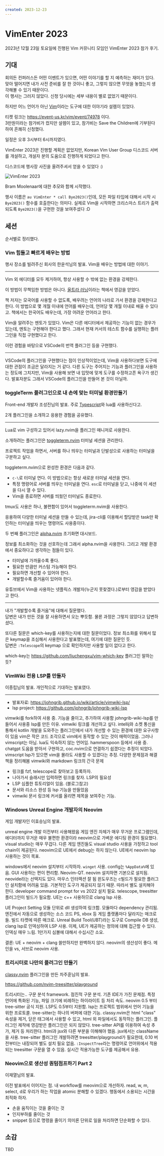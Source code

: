 ```yaml
---
created: 2023-12-23
---
```

# VimEnter 2023

2023년 12월 23일 토요일에 진행된 Vim 커뮤니티 모임인 VimEnter 2023 참가 후기.

## 기대

회의든 컨퍼러스든 어떤 이벤트가 있으면, 어떤 이야기를 할 지 예측하는 재미가 있다.
맞아 떨어지면 내가 사전 준비를 잘 한 것이니 좋고, 그렇지 않으면 무엇을 놓쳤는지 생각해볼 수 있기 때문이다.\
이 행사는 그러지 않았다. 신청 당시에는 세부 내용이 별로 없었기 때문이다.

하지만 어느 언어가 아닌 [Vim](./vim.md)이라는 도구에 대한 이야기라 설렘이 있었다.

티켓 링크는 https://event-us.kr/vim/event/74978 이다.\
3만원이라는 참가비가 컸지만 설렘이 있고, 참가비는 Save the Children에 기부된다 하여 흔쾌히 신청했다.

일정은 오후 3시부터 6시까지였다.

VimEnter 2023은 진행할 계획은 없었지만, Korean Vim User Group 디스코드 서버를 개설하고,
개설자 분의 도움으로 진행하게 되었다고 한다.

디스코드에 행사장 사진을 올려주셔서 얻을 수 있었다 :)

![VimEnter 2023](./res/vimenter-2023.jpg)

Bram Moolenaar에 대한 추모와 함께 시작했다.

행사 이름은 `au VimEnter * call Bye2023()`인데, 모든 파일 타입에 대해서 시작 시 `Bye2023()` 함수를 호출한다는 의미다.
실제로 Vim을 시작하면 크리스마스 트리가 출력되도록 `Bye2023()`을 구현한 것을 보여주셨다 :D

## 세션

순서별로 정리했다.

### Vim 힘들고 빠르게 배우는 방법

행사 장소를 빌려주신 회사의 한윤석님의 발표.
Vim을 배우는 방법에 대한 이야기.

---

Vim 외 에디터를 모두 제거하여, 항상 사용할 수 밖에 없는 환경을 강제한다.

이 방법이 무책임한 방법은 아니다.
[울트라 러닝](https://www.yes24.com/Product/Goods/87490484)이라는 책에서 영감을 얻었다.

책 저자는 모국어를 사용할 수 없도록, 배우려는 언어의 나라로 가서 환경을 강제한다고 한다.
이 방법으로 몇 개월 이내에 언어를 배우는데, 언어당 몇 개월 이내로 배울 수 있다고.
책에서는 한국어도 배우는데, 가장 어려운 언어라고 한다.

Vim을 알려주는 멘토가 있었다.
Vim은 다른 에디터에서 제공하는 기능이 없는 경우가 있는데, 멘토는 구현해야 한다고 했다.
그래서 현재 커서의 테스트 함수를 실행하는 플러그인을 직접 구현했다고 한다.

이런 경험을 바탕으로 VSCode의 번역 플러그인 등을 구현했다.

---

VSCode의 플러그인을 구현했다는 점이 인상적이었는데,
Vim을 사용하다보면 도구에 대한 관점이 조금은 달라지는 거 같다.
다른 도구는 주어지는 기능과 플러그인을 사용하는 정도에 그치지만,
Vim을 사용해 보면 내 입맛에 맞게 도구를 수정하고픈 욕구가 생긴다.
발표자분도 그래서 VSCode의 플러그인을 만들어 본 것이 아닐까.

### toggleTerm 플러그인으로 내 손에 맞는 터미널 환경만들기

Front-end 개발자 조성진님의 발표. 주로 [Typescript](./javascript.md)와 lua를 사용하신다고.

2개 플러그인을 소개하고 응용한 경험을 공유했다.

---

Lua로 vim 구성하고 있어서 lazy.nvim을 플러그인 매니저로 사용한다.

소개하려는 플러그인은 [toggleterm.nvim](https://github.com/akinsho/toggleterm.nvim) 터미널 세션을 관리한다.

프로젝트 작업을 하면서, 서버를 하나 띄우는 터미널과 단발성으로 사용하는 터미널을 구분하고 싶다.

toggleterm.nvim으로 완성한 환경은 다음과 같다.

- `c-\`로 터미널 연다. 이 방법으로는 항상 새로운 터미널 세션을 연다.
- 특정 명령어로 서버를 띄우는 터미널을 연다. `esc`로 터미널을 닫고, 나중에 이 세션을 다시 열 수 있다.
- Vim을 종료하면 서버를 띄웠던 터미널도 종료한다.

tmux도 사용은 하나, 불편함이 있어서 toggleterm.nvim을 사용한다.

응용하여 다양한 터미널 세션을 만들 수 있는데,
jira-cli를 이용해서 할당받은 task만 확인하는 터미널을 띄우는 명령어도 사용중이다.

두 번째 플러그인은 [alpha.nvim](https://github.com/goolord/alpha-nvim) 초기화면 대시보드.

정보를 최소화하는 것을 선호하는데 그래서 alpha.nvim을 사용한다.
그리고 개발 환경에서 중요하다고 생각하는 점들이 있다.

- 터미널에 가까울수록 좋다.
- 필요한 만큼만 커스텀 가능해야 한다.
- 필요하면 개선할 수 있어야 한다.
- 개발할수록 즐거움이 있어야 한다.

유튜브에서 Vim을 사용하는 넷플릭스 개발자(누군지 못찾겠다.)로부터 영감을 받았다고 한다.

---

내가 "개발할수록 즐거움"에 대해서 질문했다.\
답변은 내가 만든 것을 잘 사용하면서 오는 뿌듯함. 물론 과정은 그렇지 않았다고 답변하셨다.

또다른 질문은 which-key를 사용하는지에 대한 질문이었다.
정보 최소화를 위해서 많은 keymap을 조심해서 사용한다고 발표했는데, 여기에 대한 질문인 듯.\
답변은 `:Telescope`의 keymap 으로 확인하지만 사용할 일이 없다고 한다.

which-key는 https://github.com/liuchengxu/vim-which-key 플러그인 말하는 듯?

### VimWiki 전용 LSP를 만들자

이종립님의 발표. 개인적으로 기대하는 발표였다.

---

- 발표자료: https://johngrib.github.io/wiki/article/vimwiki-lsp/
- lsp project: https://github.com/johngrib/johngrib-wiki-lsp

vimwiki를 fork하여 사용 중. 기능을 줄이고, 추가하여 사용함
johngrib-wiki-lsp를 만들어서 사용중
lsp를 만든 이유. vimwiki 링크를 개선하고 싶다.
intellij와 소켓 통신을 통해서 kotlin 개발을 도와주는 플러그인에서 내가 개선할 수 있는 환경에 대한 요구사항이 있음
vim은 작은 코드 조각으로 vim에서 동작할 수 있는 것이 매력이었음. 그러나 vimscript는 아님.
lua도 익숙하지 않는 언어임. hammerspoon 등에서 사용 중.
chatgpt 도움을 받아서 구현하고, coc.nvim으로 연결하기 쉽겠다는 추정이 되었다.
vimscript lsp가 있으면 vim을 몰라도 사용할 수 있겠다는 추정.
다양한 문제점과 해결책을 정리해봄
vimwiki와 markdown 링크의 간극 문제
- 링크를 fzf, telescope로 찾아보고 등록하자.
- 나아가서 슬래시만 입력하면 링크를 찾자. LSP의 필요성
- LSP 심플한 튜토리얼이 있음. (블로그참고)
- 문서와 리소스 완성 등 lsp 기능을 만들었음
- vimwiki 문서 링크에 커서를 올리면 제목을 보여주는 기능.

### Windows Unreal Engine 개발자의 Neovim

게임 개발자인 이효승님의 발표.

unreal engine 개발 이전부터 사용해왔음
게임 엔진 자체가 매우 무거운 프로그램인데, 에디터까지 무거운 매우 불편한 환경이라 neovim으로 가벼운 에디팅 환경이 필요했다.
visual studio는 매우 무겁다. 다른 게임 엔진들도 visual studio 사용을 가정하고 tool chain이 제공된다.
neovim으로 UE에서 debug는 하지 않는다.
UE에서 neovim lsp 사용하는 것이 목표.

windows에서 neovim 설치부터 시작하자.
`winget` 사용. config는 `%AppData%`에 있음.
GUI 사용하는 편이 편리함. Neovim-QT. neovim 설치하면 기본으로 설치됨. neovide라는 선택지도 있다.
마우스 인터랙션 잘 됨
윈도우즈는 c빌드가 필요한 플러그인 설치함에 어려움 있음. 기본적인 도구가 제공되지 않기 때문. 따라서 별도 설치해야 한다.
developer command prompt for vs 2022 설치 필요.
telescope, treesitter 플러그인이 빌드가 필요함.
UE는 c++ 사용하므로 clang lsp 사용.

UE Project Setting
모듈 단위로 dll 생성하여 링크함. 모듈마다 dependency 관리됨.
엔진에서 자동으로 생성하는 소스 코드
PS, xbox 등 게임 플랫폼마다 달라지는 매크로들. 빌드 타켓에 따른 매크로.
Unreal Build Tool(UBT)라는 도구로 Compile DB 생성, clang lsp로 인덱싱하여 LSP 사용.
이제, UE가 제공하는 정의에 대해 접근할 수 있다.
인덱싱 매우 느림. 1만가지 심볼에 대해서 수십시간 소요.

결론: UE + neovim + clang 쓸만하지만 완벽하지 않다. neovim의 생산성이 좋다.
메인을 vs, 서브로 neovim 사용.

### 트리시터로 나만의 플러그인 만들기

[classy.nvim](https://github.com/jcha0713/classy.nvim) 플러그인을 만든 차주훈님의 발표.

https://github.com/nvim-treesitter/playground

트리시터는.. 구문 분석 framework. 점진적 구문 분석.
기존 IDE가 가진 문제점. 특정 언어에 특화된 기능, 파일 크기에 비례하는 하이라이트 등 처리 속도.
neovim 0.5 부터 tree-sitter 공식 지원.
LSP도 0.5부터 지원함. lsp는 프로젝트 범위에서 언어 기능을 위한 프로토콜.
tree-sitter는 하나의 버퍼에 대한 기능.
classy.nvim은 html "class" 속성을 제거, 닫은 태그에서 사용할 수 있고, html 외 파일에서도 동작하는 플러그인.
플러그인 제작에 영감받은 플러그인은 되지 않았다.
tree-sitter API를 이용하여 속성 추가, 제거 등 처리한다.
html과 jsx와 다른 부분을 이해해야 했음. jsx에서는 className을 사용.
tree-sitter 플러그인 개발하려면 treesitter/playground가 필요한데, 0.10 버전부터는 내장되어 별도 설치 필요 없음.
`:InspectTree`라는 명령어로 언어위에서 적용되는 treesitter 구문을 열 수 있음. 실시간 적용가능한 도구를 제공해서 유용.

### Neovim으로 생산성 퀀텀점프하기 Part 2

이재열님의 발표.

이전 발표에서 이어지는 점.
내 workflow를 meovim으로 개선하자.
read, w, m, select, d로 우리가 하는 작업을 atomic 분해할 수 있겠다.
행동에서 소용되는 시간을 최적화 하자.
- 손을 움직이는 것을 줄이는 것
- 인지부하를 줄이는 것
- snippet 등으로 명령을 줄이기
의미론 단위로 일을 처리하면 단순화할 수 있다.

## 소감

TBD
